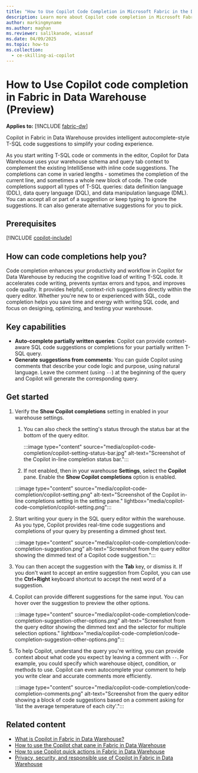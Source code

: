```yaml
---
title: "How to Use Copilot Code Completion in Microsoft Fabric in the Data Warehouse Workload (Preview)"
description: Learn more about Copilot code completion in Microsoft Fabric in Data Warehouse workload, to provide intelligent autocomplete-style code suggestions.
author: markingmyname
ms.author: maghan
ms.reviewer: salilkanade, wiassaf
ms.date: 04/09/2025
ms.topic: how-to
ms.collection:
  - ce-skilling-ai-copilot
---
```


# How to Use Copilot code completion in Fabric in Data Warehouse (Preview)

**Applies to:** [!INCLUDE [fabric-dw](includes/applies-to-version/fabric-dw.md)]

Copilot in Fabric in Data Warehouse provides intelligent autocomplete-style T-SQL code suggestions to simplify your coding experience.

As you start writing T-SQL code or comments in the editor, Copilot for Data Warehouse uses your warehouse schema and query tab context to complement the existing IntelliSense with inline code suggestions. The completions can come in varied lengths - sometimes the completion of the current line, and sometimes a whole new block of code. The code completions support all types of T-SQL queries: data definition language (DDL), data query language (DQL), and data manipulation language (DML). You can accept all or part of a suggestion or keep typing to ignore the suggestions. It can also generate alternative suggestions for you to pick.

## Prerequisites

[!INCLUDE [copilot-include](../includes/copilot-include.md)]

## How can code completions help you?

Code completion enhances your productivity and workflow in Copilot for Data Warehouse by reducing the cognitive load of writing T-SQL code. It accelerates code writing, prevents syntax errors and typos, and improves code quality. It provides helpful, context-rich suggestions directly within the query editor. Whether you're new to or experienced with SQL, code completion helps you save time and energy with writing SQL code, and focus on designing, optimizing, and testing your warehouse.

## Key capabilities

- **Auto-complete partially written queries**: Copilot can provide context-aware SQL code suggestions or completions for your partially written T-SQL query.
- **Generate suggestions from comments**: You can guide Copilot using comments that describe your code logic and purpose, using natural language. Leave the comment (using `--`) at the beginning of the query and Copilot will generate the corresponding query.

## Get started

1. Verify the **Show Copilot completions** setting in enabled in your warehouse settings.

    1. You can also check the setting's status through the status bar at the bottom of the query editor.

        :::image type="content" source="media/copilot-code-completion/copilot-setting-status-bar.jpg" alt-text="Screenshot of the Copilot in-line completion status bar.":::

    1. If not enabled, then in your warehouse **Settings**, select the **Copilot** pane. Enable the **Show Copilot completions** option is enabled.

      :::image type="content" source="media/copilot-code-completion/copilot-setting.png" alt-text="Screenshot of the Copilot in-line completions setting in the setting pane." lightbox="media/copilot-code-completion/copilot-setting.png":::

1. Start writing your query in the SQL query editor within the warehouse. As you type, Copilot provides real-time code suggestions and completions of your query by presenting a dimmed ghost text.

    :::image type="content" source="media/copilot-code-completion/code-completion-suggestion.png" alt-text="Screenshot from the query editor showing the dimmed text of a Copilot code suggestion.":::

1. You can then accept the suggestion with the **Tab** key, or dismiss it. If you don't want to accept an entire suggestion from Copilot, you can use the **Ctrl+Right** keyboard shortcut to accept the next word of a suggestion.

1. Copilot can provide different suggestions for the same input. You can hover over the suggestion to preview the other options.

    :::image type="content" source="media/copilot-code-completion/code-completion-suggestion-other-options.png" alt-text="Screenshot from the query editor showing the dimmed text and the selector for multiple selection options." lightbox="media/copilot-code-completion/code-completion-suggestion-other-options.png":::

1. To help Copilot, understand the query you're writing, you can provide context about what code you expect by leaving a comment with `--`. For example, you could specify which warehouse object, condition, or methods to use. Copilot can even autocomplete your comment to help you write clear and accurate comments more efficiently.

    :::image type="content" source="media/copilot-code-completion/code-completion-comments.png" alt-text="Screenshot from the query editor showing a block of code suggestions based on a comment asking for 'list the average temperature of each city'.":::

## Related content

- [What is Copilot in Fabric in Data Warehouse?](copilot.md)
- [How to use the Copilot chat pane in Fabric in Data Warehouse](copilot-chat-pane.md)
- [How to use Copilot quick actions in Fabric in Data Warehouse](copilot-quick-action.md)
- [Privacy, security, and responsible use of Copilot in Fabric in Data Warehouse](../fundamentals/copilot-data-warehouse-privacy-security.md)
